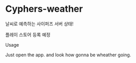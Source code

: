# Cyphers-weather

날씨로 예측하는 사이퍼즈 서버 상태!

플레이 스토어 등록 예정

Usage

Just open the app.
and look how gonna be wheather going.
